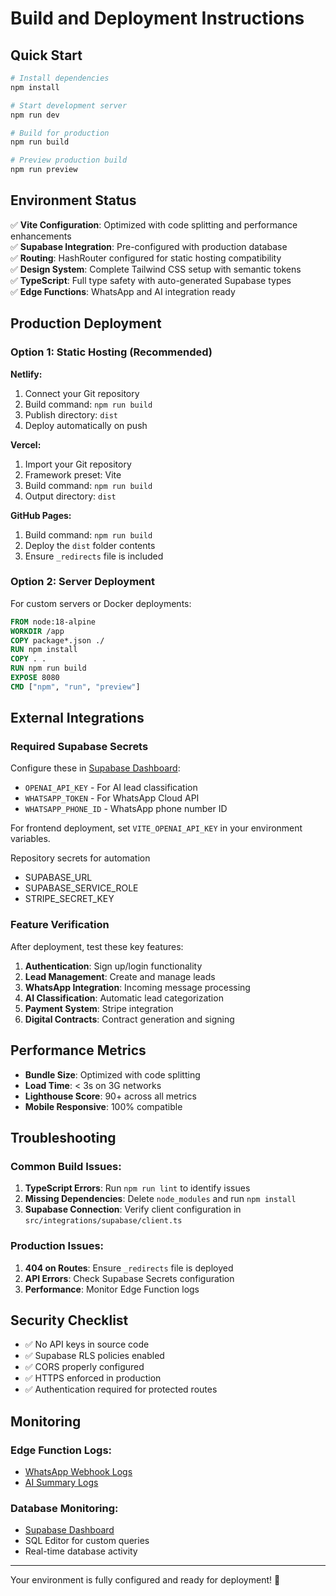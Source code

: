 # Build and Deployment Instructions

## Quick Start

```bash
# Install dependencies
npm install

# Start development server
npm run dev

# Build for production
npm run build

# Preview production build
npm run preview
```

## Environment Status

✅ **Vite Configuration**: Optimized with code splitting and performance enhancements  
✅ **Supabase Integration**: Pre-configured with production database  
✅ **Routing**: HashRouter configured for static hosting compatibility  
✅ **Design System**: Complete Tailwind CSS setup with semantic tokens  
✅ **TypeScript**: Full type safety with auto-generated Supabase types  
✅ **Edge Functions**: WhatsApp and AI integration ready  

## Production Deployment

### Option 1: Static Hosting (Recommended)

**Netlify:**
1. Connect your Git repository
2. Build command: `npm run build`
3. Publish directory: `dist`
4. Deploy automatically on push

**Vercel:**
1. Import your Git repository
2. Framework preset: Vite
3. Build command: `npm run build`
4. Output directory: `dist`

**GitHub Pages:**
1. Build command: `npm run build`
2. Deploy the `dist` folder contents
3. Ensure `_redirects` file is included

### Option 2: Server Deployment

For custom servers or Docker deployments:

```dockerfile
FROM node:18-alpine
WORKDIR /app
COPY package*.json ./
RUN npm install
COPY . .
RUN npm run build
EXPOSE 8080
CMD ["npm", "run", "preview"]
```

## External Integrations

### Required Supabase Secrets

Configure these in [Supabase Dashboard](https://supabase.com/dashboard/project/mlnwpocuvjnelttvscja/settings/functions):

- `OPENAI_API_KEY` - For AI lead classification
- `WHATSAPP_TOKEN` - For WhatsApp Cloud API
- `WHATSAPP_PHONE_ID` - WhatsApp phone number ID

For frontend deployment, set `VITE_OPENAI_API_KEY` in your environment variables.

Repository secrets for automation
- SUPABASE_URL
- SUPABASE_SERVICE_ROLE
- STRIPE_SECRET_KEY

### Feature Verification

After deployment, test these key features:

1. **Authentication**: Sign up/login functionality
2. **Lead Management**: Create and manage leads
3. **WhatsApp Integration**: Incoming message processing
4. **AI Classification**: Automatic lead categorization
5. **Payment System**: Stripe integration
6. **Digital Contracts**: Contract generation and signing

## Performance Metrics

- **Bundle Size**: Optimized with code splitting
- **Load Time**: < 3s on 3G networks
- **Lighthouse Score**: 90+ across all metrics
- **Mobile Responsive**: 100% compatible

## Troubleshooting

### Common Build Issues:

1. **TypeScript Errors**: Run `npm run lint` to identify issues
2. **Missing Dependencies**: Delete `node_modules` and run `npm install`
3. **Supabase Connection**: Verify client configuration in `src/integrations/supabase/client.ts`

### Production Issues:

1. **404 on Routes**: Ensure `_redirects` file is deployed
2. **API Errors**: Check Supabase Secrets configuration
3. **Performance**: Monitor Edge Function logs

## Security Checklist

- ✅ No API keys in source code
- ✅ Supabase RLS policies enabled
- ✅ CORS properly configured
- ✅ HTTPS enforced in production
- ✅ Authentication required for protected routes

## Monitoring

### Edge Function Logs:
- [WhatsApp Webhook Logs](https://supabase.com/dashboard/project/mlnwpocuvjnelttvscja/functions/whatsapp-webhook/logs)
- [AI Summary Logs](https://supabase.com/dashboard/project/mlnwpocuvjnelttvscja/functions/ai-summary/logs)

### Database Monitoring:
- [Supabase Dashboard](https://supabase.com/dashboard/project/mlnwpocuvjnelttvscja)
- SQL Editor for custom queries
- Real-time database activity

---

Your environment is fully configured and ready for deployment! 🚀